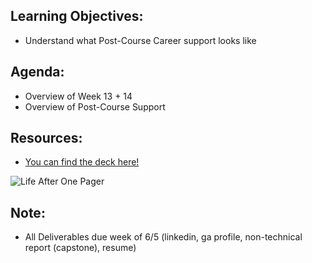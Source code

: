 
## Learning Objectives:

* Understand what Post-Course Career support looks like 


## Agenda:


* Overview of Week 13 + 14
* Overview of Post-Course Support  
   
## Resources: 
* [You can find the deck here!](https://drive.google.com/drive/u/0/folders/0B0064c2S1aVMZE1aT3FJTWQ2c3c)

![Life After One Pager](https://snag.gy/Inv4A5.jpg)

## Note: 
* All Deliverables due week of 6/5 (linkedin, ga profile, non-technical report (capstone), resume) 


